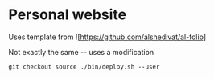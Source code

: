 # Personal website

Uses template from ![https://github.com/alshedivat/al-folio]

Not exactly the same -- uses a modification

`
git checkout source
./bin/deploy.sh --user
`
